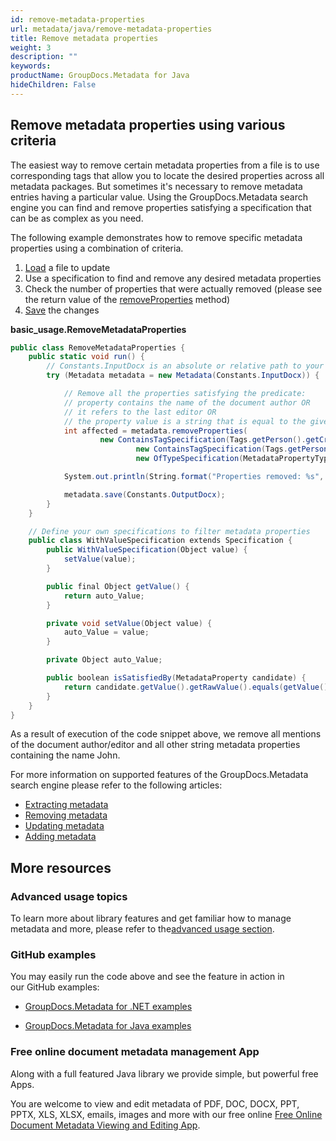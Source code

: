 ```yaml
---
id: remove-metadata-properties
url: metadata/java/remove-metadata-properties
title: Remove metadata properties
weight: 3
description: ""
keywords: 
productName: GroupDocs.Metadata for Java
hideChildren: False
---
```

## Remove metadata properties using various criteria

The easiest way to remove certain metadata properties from a file is to use corresponding tags that allow you to locate the desired properties across all metadata packages. But sometimes it's necessary to remove metadata entries having a particular value. Using the GroupDocs.Metadata search engine you can find and remove properties satisfying a specification that can be as complex as you need.

The following example demonstrates how to remove specific metadata properties using a combination of criteria.

1.  [Load](Remove%2Bmetadata%2Bproperties.html) a file to update
2.  Use a specification to find and remove any desired metadata properties
3.  Check the number of properties that were actually removed (please see the return value of the [removeProperties](https://apireference.groupdocs.com/metadata/java/com.groupdocs.metadata/Metadata#removeProperties(com.groupdocs.metadata.search.Specification)) method)
4.  [Save](Remove%2Bmetadata%2Bproperties.html) the changes

**basic\_usage.RemoveMetadataProperties**

```csharp
public class RemoveMetadataProperties {
    public static void run() {
        // Constants.InputDocx is an absolute or relative path to your document. Ex: @"C:\Docs\source.docx"
        try (Metadata metadata = new Metadata(Constants.InputDocx)) {

            // Remove all the properties satisfying the predicate:
            // property contains the name of the document author OR
            // it refers to the last editor OR
            // the property value is a string that is equal to the given string "John" (to remove any mentions of John from the detected metadata)
            int affected = metadata.removeProperties(
                    new ContainsTagSpecification(Tags.getPerson().getCreator()).or(
                            new ContainsTagSpecification(Tags.getPerson().getEditor())).or(
                            new OfTypeSpecification(MetadataPropertyType.String).and(new RemoveMetadataProperties().new WithValueSpecification("John"))));

            System.out.println(String.format("Properties removed: %s", affected));

            metadata.save(Constants.OutputDocx);
        }
    }

    // Define your own specifications to filter metadata properties
    public class WithValueSpecification extends Specification {
        public WithValueSpecification(Object value) {
            setValue(value);
        }

        public final Object getValue() {
            return auto_Value;
        }

        private void setValue(Object value) {
            auto_Value = value;
        }

        private Object auto_Value;

        public boolean isSatisfiedBy(MetadataProperty candidate) {
            return candidate.getValue().getRawValue().equals(getValue());
        }
    }
}
```

As a result of execution of the code snippet above, we remove all mentions of the document author/editor and all other string metadata properties containing the name John.

For more information on supported features of the GroupDocs.Metadata search engine please refer to the following articles:

*   [Extracting metadata](Extracting%2Bmetadata.html)
*   [Removing metadata](Removing%2Bmetadata.html)
*   [Updating metadata](Updating%2Bmetadata.html)
*   [Adding metadata](Adding%2Bmetadata.html)

## More resources

### Advanced usage topics

To learn more about library features and get familiar how to manage metadata and more, please refer to the[advanced usage section](Advanced%2BUsage.html).

### GitHub examples

You may easily run the code above and see the feature in action in our GitHub examples:

*   [GroupDocs.Metadata for .NET examples](https://github.com/groupdocs-metadata/GroupDocs.Metadata-for-.NET)
    
*   [GroupDocs.Metadata for Java examples](https://github.com/groupdocs-metadata/GroupDocs.Metadata-for-Java)
    

### Free online document metadata management App

Along with a full featured Java library we provide simple, but powerful free Apps.

You are welcome to view and edit metadata of PDF, DOC, DOCX, PPT, PPTX, XLS, XLSX, emails, images and more with our free online [Free Online Document Metadata Viewing and Editing App](https://products.groupdocs.app/metadata).
